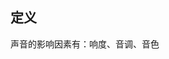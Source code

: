<!--
 * @Author: xiuquanxu
 * @Company: kaochong
 * @Date: 2021-01-13 11:35:41
 * @LastEditors: xiuquanxu
 * @LastEditTime: 2021-01-13 21:41:24
-->
## 定义  
声音的影响因素有：响度、音调、音色  

##